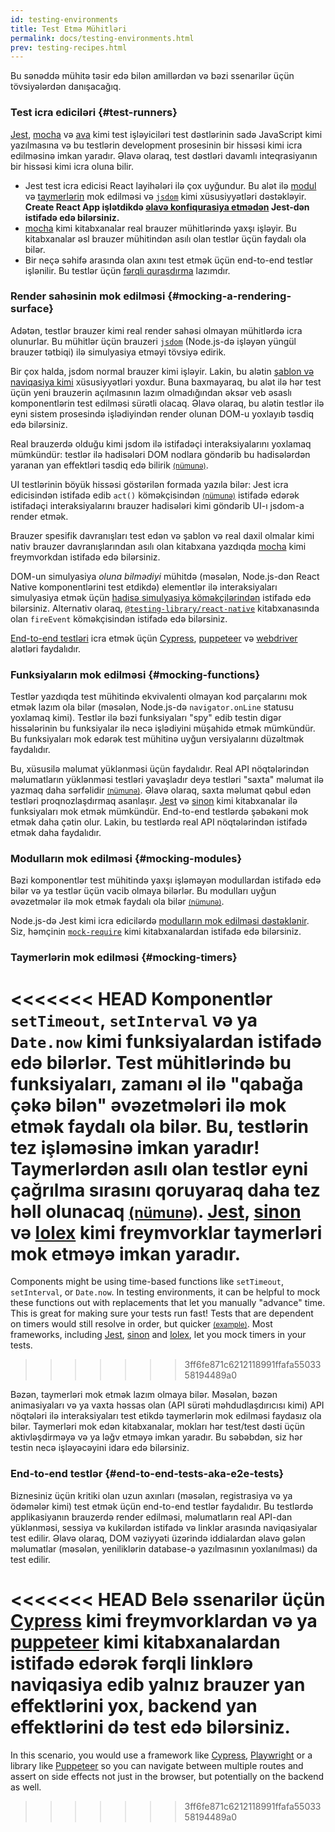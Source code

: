 ```yaml
---
id: testing-environments
title: Test Etmə Mühitləri
permalink: docs/testing-environments.html
prev: testing-recipes.html
---
```


<!-- This document is intended for folks who are comfortable with JavaScript, and have probably written tests with it. It acts as a reference for the differences in testing environments for React components, and how those differences affect the tests that they write. This document also assumes a slant towards web-based react-dom components, but has notes for other renderers. -->

Bu sənəddə mühitə təsir edə bilən amillərdən və bəzi ssenarilər üçün tövsiyələrdən danışacağıq.

### Test icra ediciləri {#test-runners}

[Jest](https://jestjs.io/), [mocha](https://mochajs.org/) və [ava](https://github.com/avajs/ava) kimi test işləyiciləri test dəstlərinin sadə JavaScript kimi yazılmasına və bu testlərin development prosesinin bir hissəsi kimi icra edilməsinə imkan yaradır. Əlavə olaraq, test dəstləri davamlı inteqrasiyanın bir hissəsi kimi icra oluna bilir.

- Jest test icra edicisi React layihələri ilə çox uyğundur. Bu alət ilə [modul](#mocking-modules) və [taymerlərin](#mocking-timers) mok edilməsi və [`jsdom`](#mocking-a-rendering-surface) kimi xüsusiyyətləri dəstəkləyir. **Create React App işlətdikdə [əlavə konfiqurasiya etmədən](https://facebook.github.io/create-react-app/docs/running-tests) Jest-dən istifadə edə bilərsiniz.**
- [mocha](https://mochajs.org/#running-mocha-in-the-browser) kimi kitabxanalar real brauzer mühitlərində yaxşı işləyir. Bu kitabxanalar əsl brauzer mühitindən asılı olan testlər üçün faydalı ola bilər.
- Bir neçə səhifə arasında olan axını test etmək üçün end-to-end testlər işlənilir. Bu testlər üçün [fərqli quraşdırma](#end-to-end-tests-aka-e2e-tests) lazımdır.

### Render sahəsinin mok edilməsi {#mocking-a-rendering-surface}

Adətən, testlər brauzer kimi real render sahəsi olmayan mühitlərdə icra olunurlar. Bu mühitlər üçün brauzeri [`jsdom`](https://github.com/jsdom/jsdom) (Node.js-də işləyən yüngül brauzer tətbiqi) ilə simulyasiya etməyi tövsiyə edirik.

Bir çox halda, jsdom normal brauzer kimi işləyir. Lakin, bu alətin [şablon və naviqasiya kimi](https://github.com/jsdom/jsdom#unimplemented-parts-of-the-web-platform) xüsusiyyətləri yoxdur. Buna baxmayaraq, bu alət ilə hər test üçün yeni brauzerin açılmasının lazım olmadığından əksər veb əsaslı komponentlərin test edilməsi sürətli olacaq. Əlavə olaraq, bu alətin testlər ilə eyni sistem prosesində işlədiyindən render olunan DOM-u yoxlayıb təsdiq edə bilərsiniz.

Real brauzerdə olduğu kimi jsdom ilə istifadəçi interaksiyalarını yoxlamaq mümkündür: testlər ilə hadisələri DOM nodlara göndərib bu hadisələrdən yaranan yan effektləri təsdiq edə bilirik [<small>(nümunə)</small>](/docs/testing-recipes.html#events).

UI testlərinin böyük hissəsi göstərilən formada yazıla bilər: Jest icra edicisindən istifadə edib `act()` köməkçisindən [<small>(nümunə)</small>](/docs/testing-recipes.html) istifadə edərək istifadəçi interaksiyalarını brauzer hadisələri kimi göndərib UI-ı jsdom-a render etmək.

Brauzer spesifik davranışları test edən və şablon və real daxil olmalar kimi nativ brauzer davranışlarından asılı olan kitabxana yazdıqda [mocha](https://mochajs.org/) kimi freymvorkdan istifadə edə bilərsiniz.

DOM-un simulyasiya _oluna bilmədiyi_ mühitdə (məsələn, Node.js-dən React Native komponentlərini test etdikdə) elementlər ilə interaksiyaları simulyasiya etmək üçün [hadisə simulyasiya köməkçilərindən](/docs/test-utils.html#simulate) istifadə edə bilərsiniz. Alternativ olaraq, [`@testing-library/react-native`](https://testing-library.com/docs/react-native-testing-library/intro) kitabxanasında olan `fireEvent` köməkçisindən istifadə edə bilərsiniz.

[End-to-end testləri](#end-to-end-tests-aka-e2e-tests) icra etmək üçün [Cypress](https://www.cypress.io/), [puppeteer](https://github.com/GoogleChrome/puppeteer) və [webdriver](https://www.seleniumhq.org/projects/webdriver/) alətləri faydalıdır.

### Funksiyaların mok edilməsi {#mocking-functions}

Testlər yazdıqda test mühitində ekvivalenti olmayan kod parçalarını mok etmək lazım ola bilər (məsələn, Node.js-də `navigator.onLine` statusu yoxlamaq kimi). Testlər ilə bəzi funksiyaları "spy" edib testin digər hissələrinin bu funksiyalar ilə necə işlədiyini müşahidə etmək mümkündür. Bu funksiyaları mok edərək test mühitinə uyğun versiyalarını düzəltmək faydalıdır.

Bu, xüsusilə məlumat yüklənməsi üçün faydalıdır. Real API nöqtələrindən məlumatların yüklənməsi testləri yavaşladır deyə testləri "saxta" məlumat ilə yazmaq daha sərfəlidir [<small>(nümunə)</small>](/docs/testing-recipes.html#data-fetching). Əlavə olaraq, saxta məlumat qəbul edən testləri proqnozlaşdırmaq asanlaşır. [Jest](https://jestjs.io/) və [sinon](https://sinonjs.org/) kimi kitabxanalar ilə funksiyaları mok etmək mümkündür. End-to-end testlərdə şəbəkəni mok etmək daha çətin olur. Lakin, bu testlərdə real API nöqtələrindən istifadə etmək daha faydalıdır.

### Modulların mok edilməsi {#mocking-modules}

Bəzi komponentlər test mühitində yaxşı işləməyən modullardan istifadə edə bilər və ya testlər üçün vacib olmaya bilərlər. Bu modulları uyğun əvəzetmələr ilə mok etmək faydalı ola bilər [<small>(nümunə)</small>](/docs/testing-recipes.html#mocking-modules).

Node.js-də Jest kimi icra edicilərdə [modulların mok edilməsi dəstəklənir](https://jestjs.io/docs/en/manual-mocks). Siz, həmçinin [`mock-require`](https://www.npmjs.com/package/mock-require) kimi kitabxanalardan istifadə edə bilərsiniz.

### Taymerlərin mok edilməsi {#mocking-timers}

<<<<<<< HEAD
Komponentlər `setTimeout`, `setInterval` və ya `Date.now` kimi funksiyalardan istifadə edə bilərlər. Test mühitlərində bu funksiyaları, zamanı əl ilə "qabağa çəkə bilən" əvəzetmələri ilə mok etmək faydalı ola bilər. Bu, testlərin tez işləməsinə imkan yaradır! Taymerlərdən asılı olan testlər eyni çağrılma sırasını qoruyaraq daha tez həll olunacaq [<small>(nümunə)</small>](/docs/testing-recipes.html#timers). [Jest](https://jestjs.io/docs/en/timer-mocks), [sinon](https://sinonjs.org/releases/v7.3.2/fake-timers/) və [lolex](https://github.com/sinonjs/lolex) kimi freymvorklar taymerləri mok etməyə imkan yaradır.
=======
Components might be using time-based functions like `setTimeout`, `setInterval`, or `Date.now`. In testing environments, it can be helpful to mock these functions out with replacements that let you manually "advance" time. This is great for making sure your tests run fast! Tests that are dependent on timers would still resolve in order, but quicker [<small>(example)</small>](/docs/testing-recipes.html#timers). Most frameworks, including [Jest](https://jestjs.io/docs/en/timer-mocks), [sinon](https://sinonjs.org/releases/latest/fake-timers) and [lolex](https://github.com/sinonjs/lolex), let you mock timers in your tests.
>>>>>>> 3ff6fe871c6212118991ffafa5503358194489a0

Bəzən, taymerləri mok etmək lazım olmaya bilər. Məsələn, bəzən animasiyaları və ya vaxta həssas olan (API sürəti məhdudlaşdırıcısı kimi) API nöqtələri ilə interaksiyaları test etikdə taymerlərin mok edilməsi faydasız ola bilər. Taymerləri mok edən kitabxanalar, mokları hər test/test dəsti üçün aktivləşdirməyə və ya ləğv etməyə imkan yaradır. Bu səbəbdən, siz hər testin necə işləyəcəyini idarə edə bilərsiniz.

### End-to-end testlər {#end-to-end-tests-aka-e2e-tests}

Biznesiniz üçün kritiki olan uzun axınları (məsələn, registrasiya və ya ödəmələr kimi) test etmək üçün end-to-end testlər faydalıdır. Bu testlərdə applikasiyanın brauzerdə render edilməsi, məlumatların real API-dan yüklənməsi, sessiya və kukilərdən istifadə və linklər arasında naviqasiyalar test edilir. Əlavə olaraq, DOM vəziyyəti üzərində iddialardan əlavə gələn məlumatlar (məsələn, yeniliklərin database-ə yazılmasının yoxlanılması) da test edilir.

<<<<<<< HEAD
Belə ssenarilər üçün [Cypress](https://www.cypress.io/) kimi freymvorklardan və ya [puppeteer](https://github.com/GoogleChrome/puppeteer) kimi kitabxanalardan istifadə edərək fərqli linklərə naviqasiya edib yalnız brauzer yan effektlərini yox, backend yan effektlərini də test edə bilərsiniz.
=======
In this scenario, you would use a framework like [Cypress](https://www.cypress.io/), [Playwright](https://playwright.dev) or a library like [Puppeteer](https://pptr.dev/) so you can navigate between multiple routes and assert on side effects not just in the browser, but potentially on the backend as well.
>>>>>>> 3ff6fe871c6212118991ffafa5503358194489a0
